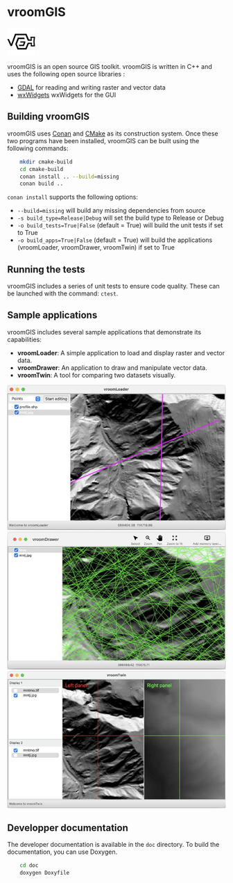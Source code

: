 # vroomGIS

![](vroomgis/art/vroomgis.png)

vroomGIS is an open source GIS toolkit. vroomGIS is written in C++ and uses the following open source libraries :

- [GDAL](https://gdal.org/) for reading and writing raster and vector data
- [wxWidgets](https://wxwidgets.org) wxWidgets for the GUI

## Building vroomGIS

vroomGIS uses [Conan](https://conan.io) and [CMake](https://cmake.org) as its construction system. Once these two programs have been installed, 
vroomGIS can be built using the following commands:

```bash
    mkdir cmake-build
    cd cmake-build
    conan install .. --build=missing
    conan build .. 
```

`conan install` supports the following options:

- `--build=missing` will build any missing dependencies from source
- `-s build_type=Release|Debug` will set the build type to Release or Debug
- `-o build_tests=True|False` (default = True) will build the unit tests if set to True
- `-o build_apps=True|False` (default = True) will build the applications (vroomLoader, vroomDrawer, vroomTwin) if set to True

## Running the tests

vroomGIS includes a series of unit tests to ensure code quality. These can be launched with the command: `ctest`.

## Sample applications

vroomGIS includes several sample applications that demonstrate its capabilities:

- **vroomLoader**: A simple application to load and display raster and vector data.
- **vroomDrawer**: An application to draw and manipulate vector data.
- **vroomTwin**: A tool for comparing two datasets visually.

![](doc/img/vroomloader.jpg)
![](doc/img/vroomdrawer.jpg)
![](doc/img/vroomtwin.jpg)

## Developper documentation

The developer documentation is available in the `doc` directory. To build the documentation, you can use Doxygen.

```bash
    cd doc
    doxygen Doxyfile
```

    


